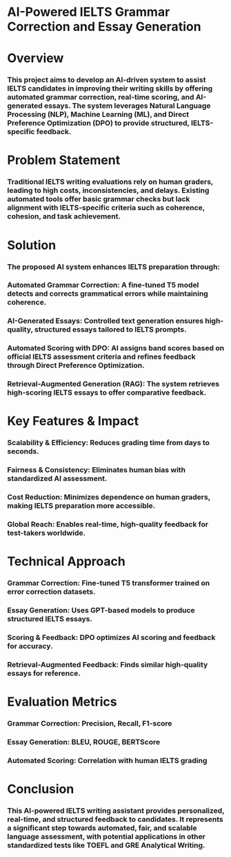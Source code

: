# AI-Powered IELTS Grammar Correction and Essay Generation

# Overview
### This project aims to develop an AI-driven system to assist IELTS candidates in improving their writing skills by offering automated grammar correction, real-time scoring, and AI-generated essays. The system leverages Natural Language Processing (NLP), Machine Learning (ML), and Direct Preference Optimization (DPO) to provide structured, IELTS-specific feedback.

# Problem Statement
### Traditional IELTS writing evaluations rely on human graders, leading to high costs, inconsistencies, and delays. Existing automated tools offer basic grammar checks but lack alignment with IELTS-specific criteria such as coherence, cohesion, and task achievement.

# Solution
### The proposed AI system enhances IELTS preparation through:
### Automated Grammar Correction: A fine-tuned T5 model detects and corrects grammatical errors while maintaining coherence.
### AI-Generated Essays: Controlled text generation ensures high-quality, structured essays tailored to IELTS prompts.
### Automated Scoring with DPO: AI assigns band scores based on official IELTS assessment criteria and refines feedback through Direct Preference Optimization.
### Retrieval-Augmented Generation (RAG): The system retrieves high-scoring IELTS essays to offer comparative feedback.
# Key Features & Impact
### Scalability & Efficiency: Reduces grading time from days to seconds.
### Fairness & Consistency: Eliminates human bias with standardized AI assessment.
### Cost Reduction: Minimizes dependence on human graders, making IELTS preparation more accessible.
### Global Reach: Enables real-time, high-quality feedback for test-takers worldwide.
# Technical Approach
### Grammar Correction: Fine-tuned T5 transformer trained on error correction datasets.
### Essay Generation: Uses GPT-based models to produce structured IELTS essays.
### Scoring & Feedback: DPO optimizes AI scoring and feedback for accuracy.
### Retrieval-Augmented Feedback: Finds similar high-quality essays for reference.
# Evaluation Metrics
### Grammar Correction: Precision, Recall, F1-score
### Essay Generation: BLEU, ROUGE, BERTScore
### Automated Scoring: Correlation with human IELTS grading
# Conclusion
### This AI-powered IELTS writing assistant provides personalized, real-time, and structured feedback to candidates. It represents a significant step towards automated, fair, and scalable language assessment, with potential applications in other standardized tests like TOEFL and GRE Analytical Writing.
